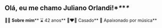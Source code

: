 ## Olá, eu me chamo Juliano Orlandi!\**\**\**\**
🙎‍♂️ **Sobre mim**\**
⌛ 42 anos\**
👩‍❤️‍👨 Casado\**
🎸 Apaixonado por música\**







<!--
**JulianoOrlandi/JulianoOrlandi** is a ✨ _special_ ✨ repository because its `README.md` (this file) appears on your GitHub profile.

Here are some ideas to get you started:

- 🔭 I’m currently working on ...
- 🌱 I’m currently learning ...
- 👯 I’m looking to collaborate on ...
- 🤔 I’m looking for help with ...
- 💬 Ask me about ...
- 📫 How to reach me: ...
- 😄 Pronouns: ...
- ⚡ Fun fact: ...
-->
